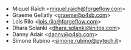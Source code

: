- Miquel Raïch \<<miquel.raich@forgeflow.com>\>
- Graeme Gellatly \<<graeme@o4sb.com>\>
- Lois Rilo \<<lois.rilo@forgeflow.com>\>
- Dhara Solanki \<<dhara.solanki@initos.com>\>
- Danny Adair \<<danny@o4sb.com>\>
- Simone Rubino \<<simone.rubino@pytech.it>\>
